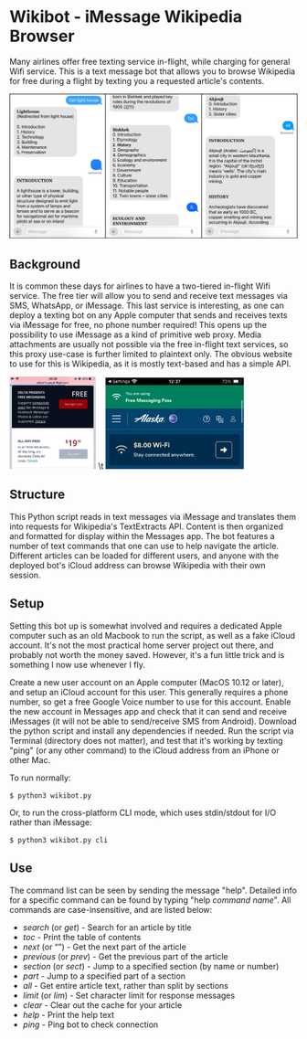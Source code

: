 # Wikibot - iMessage Wikipedia Browser
Many airlines offer free texting service in-flight, while charging for general Wifi service. This is a text message bot that allows you to browse Wikipedia for free during a flight by texting you a requested article's contents.

![Screenshot](https://raw.githubusercontent.com/DylanGustafson/Wikibot/main/screenshots.png)

## Background
It is common these days for airlines to have a two-tiered in-flight Wifi service. The free tier will allow you to send and receive text messages via SMS, WhatsApp, or iMessage. This last service is interesting, as one can deploy a texting bot on any Apple computer that sends and receives texts via iMessage for free, no phone number required! This opens up the possibility to use iMessage as a kind of primitive web proxy. Media attachments are usually not possible via the free in-flight text services, so this proxy use-case is further limited to plaintext only. The obvious website to use for this is Wikipedia, as it is mostly text-based and has a simple API.

<img src="https://raw.githubusercontent.com/DylanGustafson/Wikibot/main/delta.png" width=30% height=30%>   \t   <img src="https://raw.githubusercontent.com/DylanGustafson/Wikibot/main/alaska.png" width=48% height=48%>

## Structure
This Python script reads in text messages via iMessage and translates them into requests for Wikipedia's TextExtracts API. Content is then organized and formatted for display within the Messages app. The bot features a number of text commands that one can use to help navigate the article. Different articles can be loaded for different users, and anyone with the deployed bot's iCloud address can browse Wikipedia with their own session.

## Setup
Setting this bot up is somewhat involved and requires a dedicated Apple computer such as an old Macbook to run the script, as well as a fake iCloud account. It's not the most practical home server project out there, and probably not worth the money saved. However, it's a fun little trick and is something I now use whenever I fly.

Create a new user account on an Apple computer (MacOS 10.12 or later), and setup an iCloud account for this user. This generally requires a phone number, so get a free Google Voice number to use for this account. Enable the new account in Messages app and check that it can send and receive iMessages (it will not be able to send/receive SMS from Android). Download the python script and install any dependencies if needed. Run the script via Terminal (directory does not matter), and test that it's working by texting "ping" (or any other command) to the iCloud address from an iPhone or other Mac.

To run normally:
```console
$ python3 wikibot.py
```
Or, to run the cross-platform CLI mode, which uses stdin/stdout for I/O rather than iMessage:
```console
$ python3 wikibot.py cli
```

## Use
The command list can be seen by sending the message "help". Detailed info for a specific command can be found by typing "help *command name*". All commands are case-insensitive, and are listed below:

* *search* (or *get*) - Search for an article by title
* *toc* - Print the table of contents
* *next* (or “”) - Get the next part of the article
* *previous* (or *prev*) - Get the previous part of the article
* *section* (or *sect*) - Jump to a specified section (by name or number)
* *part* - Jump to a specified part of a section
* *all* - Get entire article text, rather than split by sections
* *limit* (or *lim*) - Set character limit for response messages
* *clear* - Clear out the cache for your article
* *help* - Print the help text
* *ping* - Ping bot to check connection
